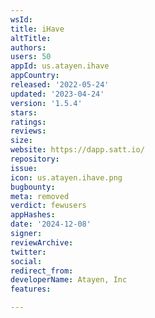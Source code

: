 ```yaml
---
wsId: 
title: iHave
altTitle: 
authors: 
users: 50
appId: us.atayen.ihave
appCountry: 
released: '2022-05-24'
updated: '2023-04-24'
version: '1.5.4'
stars: 
ratings: 
reviews: 
size: 
website: https://dapp.satt.io/
repository: 
issue: 
icon: us.atayen.ihave.png
bugbounty: 
meta: removed
verdict: fewusers
appHashes: 
date: '2024-12-08'
signer: 
reviewArchive: 
twitter: 
social: 
redirect_from: 
developerName: Atayen, Inc
features: 

---
```


